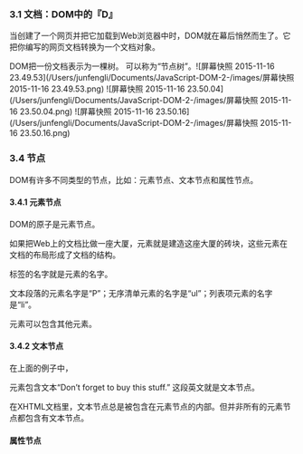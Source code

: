 ### 3.1 文档：DOM中的『D』

当创建了一个网页并把它加载到Web浏览器中时，DOM就在幕后悄然而生了。它把你编写的网页文档转换为一个文档对象。

DOM把一份文档表示为一棵树。  可以称为“节点树”。![屏幕快照 2015-11-16 23.49.53](/Users/junfengli/Documents/JavaScript-DOM-2-/images/屏幕快照 2015-11-16 23.49.53.png) ![屏幕快照 2015-11-16 23.50.04](/Users/junfengli/Documents/JavaScript-DOM-2-/images/屏幕快照 2015-11-16 23.50.04.png) ![屏幕快照 2015-11-16 23.50.16](/Users/junfengli/Documents/JavaScript-DOM-2-/images/屏幕快照 2015-11-16 23.50.16.png)



### 3.4 节点

DOM有许多不同类型的节点，比如：元素节点、文本节点和属性节点。

#### 3.4.1 元素节点

DOM的原子是元素节点。

如果把Web上的文档比做一座大厦，元素就是建造这座大厦的砖块，这些元素在文档的布局形成了文档的结构。

标签的名字就是元素的名字。

文本段落的元素名字是“P”；无序清单元素的名字是“ul”；列表项元素的名字是“li”。

元素可以包含其他元素。

#### 3.4.2 文本节点

在上面的例子中，<p>元素包含文本“Don’t forget to buy this stuff.” 这段英文就是文本节点。

在XHTML文档里，文本节点总是被包含在元素节点的内部。但并非所有的元素节点都包含有文本节点。

#### 属性节点

